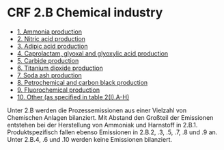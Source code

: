 # CRF 2.B Chemical industry

* [1. Ammonia production](CRF2B1.md)
* [2. Nitric acid production](CRF2B2.md) 
* [3. Adipic acid production](CRF2B3.md)
* [4. Caprolactam, glyoxal and glyoxylic acid production](CRF2B4.md)
* [5. Carbide production](CRF2B5.md)
* [6. Titanium dioxide production](CRF2B6.md)
* [7. Soda ash production ](CRF2B7.md)
* [8. Petrochemical and carbon black production](CRF2B8.md)
* [9. Fluorochemical production](CRF2B9.md)
* [10. Other (as specified in table 2(I).A-H)](CRF2B10.md)

Unter 2.B werden die Prozessemissionen aus einer Vielzahl von Chemischen Anlagen bilanziert.
Mit Abstand den Großteil der Emissionen entstehen bei der Herstellung von Ammoniak und Harnstoff in 2.B.1.
Produktspezifisch fallen ebenso Emissionen in 2.B.2, .3, .5, .7, .8 und .9 an.
Unter 2.B.4, .6 und .10 werden keine Emissionen bilanziert.
